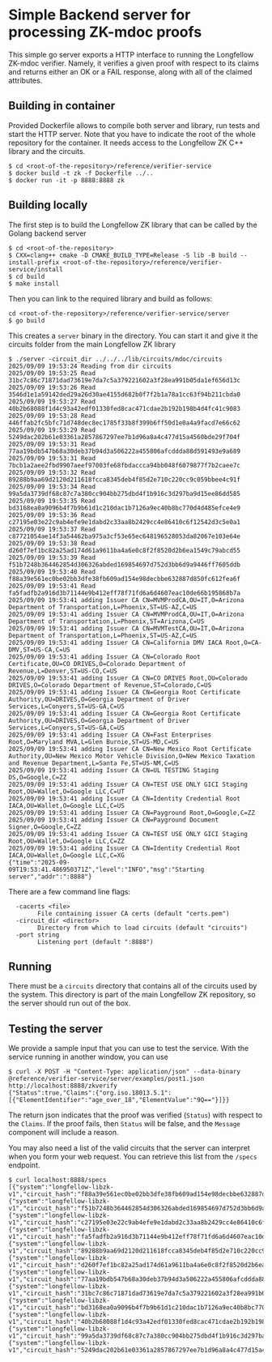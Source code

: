 # Simple Backend server for processing ZK-mdoc proofs

This simple go server exports a HTTP interface to running the Longfellow ZK-mdoc verifier.  Namely, it verifies a given proof with respect to its claims and returns either an OK or a FAIL response, along with all of the claimed attributes.

## Building in container

Provided Dockerfile allows to compile both server and library, run tests and start the HTTP server. Note that you have to indicate the root of the whole repository for the container. It needs access to the Longfellow ZK C++ library and the circuits.

```
$ cd <root-of-the-repository>/reference/verifier-service
$ docker build -t zk -f Dockerfile ../..
$ docker run -it -p 8888:8888 zk
```

## Building locally

The first step is to build the Longfellow ZK library that can be called by the Golang backend server

```
$ cd <root-of-the-repository>
$ CXX=clang++ cmake -D CMAKE_BUILD_TYPE=Release -S lib -B build --install-prefix <root-of-the-repository>/reference/verifier-service/install
$ cd build
$ make install 
```

Then you can link to the required library and build as follows:

```
cd <root-of-the-repository>/reference/verifier-service/server
$ go build 
```

This creates a `server` binary in the directory. You can start it and give it the circuits folder from the main Longfellow ZK library

```
$ ./server -circuit_dir ../../../lib/circuits/mdoc/circuits
2025/09/09 19:53:24 Reading from dir circuits
2025/09/09 19:53:25 Read 31bc7c86c71871dad73619e7da7c5a379221602a3f28ea991b05da1ef656d13c
2025/09/09 19:53:26 Read 3546d1e1a59142ded29a26d30ae4155d682b0f7f2b1a78a1cc63f94b211cbda0
2025/09/09 19:53:27 Read 40b2b68088f1d4c93a42edf01330fed8cac471cdae2b192b198b4d4fc41c9083
2025/09/09 19:53:28 Read 446ffab2fc5bfc71d748dec8ec1785f33b8f399b6ff50d1e0a4a9facd7e66c62
2025/09/09 19:53:29 Read 5249dac202b61e03361a2857867297ee7b1d96a8a4c477d15a4560bde29f704f
2025/09/09 19:53:31 Read 77aa19bdb547b68a30deb37b94d3a506222a455806afcddda88d591493e9a689
2025/09/09 19:53:31 Read 7bcb1a2aee2fbd9907aeef97003fe68fbdaccca94bb048f6079877f7b2caee7c
2025/09/09 19:53:32 Read 89288b9aa69d2120d211618fcca8345deb4f85d2e710c220cc9c059bbee4c91f
2025/09/09 19:53:34 Read 99a5da3739df68c87c7a380cc904bb275dbd4f1b916c3d297ba9d15ee86dd585
2025/09/09 19:53:35 Read bd3168ea0a9096b4f7b9b61d1c210dac1b7126a9ec40b8bc770d4d485efce4e9
2025/09/09 19:53:36 Read c27195e03e22c9ab4efe9e1dabd2c33aa8b2429cc4e86410c6f12542d3c5e0a1
2025/09/09 19:53:37 Read c87721054ae14f3a54462ba975a3cf53e65ec648196528053da82067e103e64e
2025/09/09 19:53:38 Read d260f7ef1bc82a25ad174d61a9611ba4a6e0c8f2f8520d2b6ea1549c79abcd55
2025/09/09 19:53:39 Read f51b7248b364462854d306326abded169854697d752d3bb6d9a9446ff7605ddb
2025/09/09 19:53:40 Read f88a39e561ec0be02bb3dfe38fb609ad154e98decbbe632887d850fc612fea6f
2025/09/09 19:53:41 Read fa5fadfb2a916d3b71144e9b412eff78f71fd6a6d4607eac10de66b195868b7a
2025/09/09 19:53:41 adding Issuer CA CN=MVMProdCA,OU=IT,O=Arizona Department of Transportation,L=Phoenix,ST=US-AZ,C=US
2025/09/09 19:53:41 adding Issuer CA CN=MVMProdCA,OU=IT,O=Arizona Department of Transportation,L=Phoenix,ST=Arizona,C=US
2025/09/09 19:53:41 adding Issuer CA CN=MVMTestCA,OU=IT,O=Arizona Department of Transportation,L=Phoenix,ST=US-AZ,C=US
2025/09/09 19:53:41 adding Issuer CA CN=California DMV IACA Root,O=CA-DMV,ST=US-CA,C=US
2025/09/09 19:53:41 adding Issuer CA CN=Colorado Root Certificate,OU=CO DRIVES,O=Colorado Department of Revenue,L=Denver,ST=US-CO,C=US
2025/09/09 19:53:41 adding Issuer CA CN=CO DRIVES Root,OU=Colorado DRIVES,O=Colorado Department of Revenue,ST=Colorado,C=US
2025/09/09 19:53:41 adding Issuer CA CN=Georgia Root Certificate Authority,OU=DRIVES,O=Georgia Department of Driver Services,L=Conyers,ST=US-GA,C=US
2025/09/09 19:53:41 adding Issuer CA CN=Georgia Root Certificate Authority,OU=DRIVES,O=Georgia Department of Driver Services,L=Conyers,ST=US-GA,C=US
2025/09/09 19:53:41 adding Issuer CA CN=Fast Enterprises Root,O=Maryland MVA,L=Glen Burnie,ST=US-MD,C=US
2025/09/09 19:53:41 adding Issuer CA CN=New Mexico Root Certificate Authority,OU=New Mexico Motor Vehicle Division,O=New Mexico Taxation and Revenue Department,L=Santa Fe,ST=US-NM,C=US
2025/09/09 19:53:41 adding Issuer CA CN=UL TESTING Staging DS,O=Google,C=ZZ
2025/09/09 19:53:41 adding Issuer CA CN=TEST USE ONLY GICI Staging Root,OU=Wallet,O=Google LLC,C=UT
2025/09/09 19:53:41 adding Issuer CA CN=Identity Credential Root IACA,OU=Wallet,O=Google LLC,C=US
2025/09/09 19:53:41 adding Issuer CA CN=Payground Root,O=Google,C=ZZ
2025/09/09 19:53:41 adding Issuer CA CN=Payground Document Signer,O=Google,C=ZZ
2025/09/09 19:53:41 adding Issuer CA CN=TEST USE ONLY GICI Staging Root,OU=Wallet,O=Google LLC,C=ZZ
2025/09/09 19:53:41 adding Issuer CA CN=Identity Credential Root IACA,OU=Wallet,O=Google LLC,C=XG
{"time":"2025-09-09T19:53:41.486950371Z","level":"INFO","msg":"Starting server","addr":":8888"}
```

There are a few command line flags:
```
  -cacerts <file>
    	File containing issuer CA certs (default "certs.pem")
  -circuit_dir <director>
    	Directory from which to load circuits (default "circuits")
  -port string
    	Listening port (default ":8888")
```

## Running

There must be a `circuits` directory that contains all of the circuits used by the system. This directory is part of the main Longfellow ZK repository, so the server should run out of the box.

## Testing the server

We provide a sample input that you can use to test the service. With the service running in another window, you can use

```
$ curl -X POST -H "Content-Type: application/json" --data-binary @reference/verifier-service/server/examples/post1.json  http://localhost:8888/zkverify
{"Status":true,"Claims":{"org.iso.18013.5.1":[{"ElementIdentifier":"age_over_18","ElementValue":"9Q=="}]}}
```

The return json indicates that the proof was verified (`Status`) with respect to the `Claims`.  If the proof fails, then `Status` will be false, and the `Message` component will include a reason.

You may also need a list of the valid circuits that the server can interpret when you form your web request. You can retrieve this list from the `/specs` endpoint.

```
$ curl localhost:8888/specs
[{"system":"longfellow-libzk-v1","circuit_hash":"f88a39e561ec0be02bb3dfe38fb609ad154e98decbbe632887d850fc612fea6f","num_attributes":1,"version":5},{"system":"longfellow-libzk-v1","circuit_hash":"f51b7248b364462854d306326abded169854697d752d3bb6d9a9446ff7605ddb","num_attributes":2,"version":5},{"system":"longfellow-libzk-v1","circuit_hash":"c27195e03e22c9ab4efe9e1dabd2c33aa8b2429cc4e86410c6f12542d3c5e0a1","num_attributes":3,"version":5},{"system":"longfellow-libzk-v1","circuit_hash":"fa5fadfb2a916d3b71144e9b412eff78f71fd6a6d4607eac10de66b195868b7a","num_attributes":4,"version":5},{"system":"longfellow-libzk-v1","circuit_hash":"89288b9aa69d2120d211618fcca8345deb4f85d2e710c220cc9c059bbee4c91f","num_attributes":1,"version":4},{"system":"longfellow-libzk-v1","circuit_hash":"d260f7ef1bc82a25ad174d61a9611ba4a6e0c8f2f8520d2b6ea1549c79abcd55","num_attributes":2,"version":4},{"system":"longfellow-libzk-v1","circuit_hash":"77aa19bdb547b68a30deb37b94d3a506222a455806afcddda88d591493e9a689","num_attributes":3,"version":4},{"system":"longfellow-libzk-v1","circuit_hash":"31bc7c86c71871dad73619e7da7c5a379221602a3f28ea991b05da1ef656d13c","num_attributes":4,"version":4},{"system":"longfellow-libzk-v1","circuit_hash":"bd3168ea0a9096b4f7b9b61d1c210dac1b7126a9ec40b8bc770d4d485efce4e9","num_attributes":1,"version":3},{"system":"longfellow-libzk-v1","circuit_hash":"40b2b68088f1d4c93a42edf01330fed8cac471cdae2b192b198b4d4fc41c9083","num_attributes":2,"version":3},{"system":"longfellow-libzk-v1","circuit_hash":"99a5da3739df68c87c7a380cc904bb275dbd4f1b916c3d297ba9d15ee86dd585","num_attributes":3,"version":3},{"system":"longfellow-libzk-v1","circuit_hash":"5249dac202b61e03361a2857867297ee7b1d96a8a4c477d15a4560bde29f704f","num_attributes":4,"version":3}]
```
